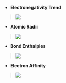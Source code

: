 - **Electronegativity Trend**
>![](https://i.imgur.com/rmOM3sd.png)

- **Atomic Radii**
>![](https://i.imgur.com/mm3NRkV.png)

- **Bond Enthalpies**
>![](https://i.imgur.com/cNOpQjT.png)


- **Electron Affinity**
>![](https://i.imgur.com/UziQXDk.png)



